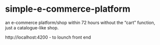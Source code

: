 # simple-e-commerce-platform
an e-commerce platform/shop within 72 hours without the “cart” function, just a catalogue-like shop. 




http://localhost:4200 - to lounch front end
